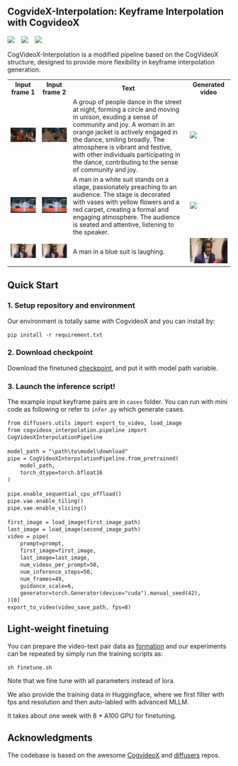 ## CogvideX-Interpolation: Keyframe Interpolation with CogvideoX

<div align="left">
    <a href="https://huggingface.co/feizhengcong/CogvideoX-Interpolation"><img src="https://img.shields.io/static/v1?label=Models&message=HuggingFace&color=red"></a> &ensp;
    <a href="https://huggingface.co/datasets/feizhengcong/CogvideoX-Interpolation"><img src="https://img.shields.io/static/v1?label=Dataset&message=HuggingFace&color=blue"></a> &ensp;
    <a href="https://huggingface.co/feizhengcong/CogvideoX-Interpolation"><img src="https://img.shields.io/static/v1?label=Demo&message=HuggingFace&color=green"></a> &ensp;
</div>


CogVideoX-Interpolation is a modified pipeline based on the CogVideoX structure, designed to provide more flexibility in keyframe interpolation generation. 


<table class="center">
    <tr style="font-weight: bolder;text-align:center;">
        <td>Input frame 1</td>
        <td>Input frame 2</td>
        <td>Text</td>
        <td>Generated video</td>
    </tr>
  	<tr>
	  <td>
	    <img src=cases/5.jpg width="250">
	  </td>
	  <td>
	    <img src=cases/55.jpg width="250">
	  </td>
      <td>
	    A group of people dance in the street at night, forming a circle and moving in unison, exuding a sense of community and joy. A woman in an orange jacket is actively engaged in the dance, smiling broadly. The atmosphere is vibrant and festive, with other individuals participating in the dance, contributing to the sense of community and joy. 
	  </td>
	  <td>
     		<image src=cases/gen_5.gif width="250">
	  </td>
  	</tr>
  	<tr>
	  <td>
	    <img src=cases/6.jpg width="250">
	  </td>
	  <td>
	    <img src=cases/66.jpg width="250">
	  </td>
      <td>
	    A man in a white suit stands on a stage, passionately preaching to an audience. The stage is decorated with vases with yellow flowers and a red carpet, creating a formal and engaging atmosphere. The audience is seated and attentive, listening to the speaker. 
	  </td>
	  <td>
	    <image src=cases/gen_6.gif width="250">
	  </td>
  	</tr>
  <tr>
	  <td>
	    <img src=cases/7.jpg width="250">
	  </td>
	  <td>
	    <img src=cases/77.jpg width="250">
	  </td>
      <td>
	    A man in a blue suit is laughing.
	  </td>
	  <td>
	    <img src=cases/gen_7.gif width="250">
	  </td>
  	</tr>
</table >


## Quick Start
### 1. Setup repository and environment 

Our environment is totally same with CogvideoX and you can install by: 

```
pip install -r requirement.txt
```


### 2. Download checkpoint
Download the finetuned [checkpoint](https://huggingface.co/feizhengcong/CogvideoX-Interpolation), and put it with model path variable. 

### 3. Launch the inference script!
The example input keyframe pairs are in `cases` folder. 
You can run with mini code as following or refer to `infer.py` which generate cases. 

```
from diffusers.utils import export_to_video, load_image 
from cogvideox_interpolation.pipeline import CogVideoXInterpolationPipeline

model_path = "\path\to\model\download"
pipe = CogVideoXInterpolationPipeline.from_pretrained(
    model_path,
    torch_dtype=torch.bfloat16
)

pipe.enable_sequential_cpu_offload()
pipe.vae.enable_tiling()
pipe.vae.enable_slicing()

first_image = load_image(first_image_path)
last_image = load_image(second_image_path)
video = pipe(
	prompt=prompt,
	first_image=first_image,
	last_image=last_image,
	num_videos_per_prompt=50,
	num_inference_steps=50,
	num_frames=49,
	guidance_scale=6,
	generator=torch.Generator(device="cuda").manual_seed(42),
)[0]
export_to_video(video_save_path, fps=8)
```

## Light-weight finetuing
You can prepare the video-text pair data as [formation](https://github.com/feizc/CogvideX-Interpolation/blob/main/cogvideox_interpolation/datasets.py) and our experiments can be repeated by simply run the training scripts as:

```
sh finetune.sh 
```

Note that we fine tune with all parameters instead of lora. 

We also provide the training data in Huggingface, where we first filter with fps and resolution and then auto-labled with advanced MLLM. 

It takes about one week with 8 * A100 GPU for finetuning. 



## Acknowledgments 

The codebase is based on the awesome [CogvideoX](https://github.com/THUDM/CogVideo) and [diffusers](https://github.com/huggingface/diffusers/blob/main/src/diffusers/pipelines/cogvideo/pipeline_cogvideox.py) repos.







